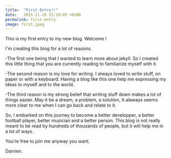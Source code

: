 ```yaml
---
title:  "First Entry!!"
date:   2015-11-25 15:19:05 +0100
permalink: first-entry
image: first.jpeg
---
```

This is my first entry to my new blog. Welcome !

I'm creating this blog for a lot of reasons. 

-The first one being that I wanted to learn more about jekyll. So I created this little thing that you are currently reading to familiarize myself with it.

-The second reason is my love for writing. I always loved to write stuff, on paper or with a keyboard. Having a blog like this one help me expressing my ideas to myself and to the world. 

-The third reason is my strong belief that writing stuff down makes a lot of things easier. May it be a dream, a problem, a solution, It alaways seems more clear to me when I can go back and relate to it.

So, I embarked on this journey to become a better developper, a better football player, better musician and a better person. This blog is not really meant to be read by hundreds of thousands of people, but it will help me in a lot of ways. 

You're free to join me anyway you want.

Damien.

